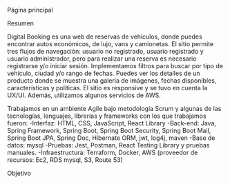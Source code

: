 Página principal

Resumen

Digital Booking es una web de reservas de vehículos, donde puedes encontrar autos
económicos, de lujo, vans y camionetas. El sitio permite tres flujos de navegación: usuario
no registrado, usuario registrado y usuario administrador, pero para realizar una reserva es
necesario registrarse y/o iniciar sesión. Implementamos filtros para buscar por tipo de
vehículo, ciudad y/o rango de fechas. Puedes ver los detalles de un producto donde se
muestra una galería de imágenes, fechas disponibles, características y políticas. El sitio es
responsive y se tuvo en cuenta la UX/UI. Además, utilizamos algunos servicios de AWS.


Trabajamos en un ambiente Agile bajo metodología Scrum y algunas de las tecnologías,
lenguajes, librerías y frameworks con los que trabajamos fueron:
-Interfaz: HTML, CSS, JavaScript, React Library
-Back-end: Java, Spring Framework, Spring Boot, Spring Boot Security, Spring Boot Mail,
Spring Boot JPA, Spring Doc, Hibernate ORM, jwt, log4j, maven
-Base de datos: mysql
-Pruebas: Jest, Postman, React Testing Library y pruebas manuales.
-Infraestructura: Terraform, Docker, AWS (proveedor de recursos: Ec2, RDS mysql, S3,
Route 53)


Objetivo

